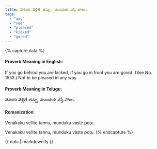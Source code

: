 ```yaml
---
title: వెనకకు వెళ్లితే తన్ను, ముందుకు వస్తే పోటు.
tags:
  - "way"
  - "see"
  - "pleased"
  - "kicked"
  - "gored"
---
```


{% capture data %}
#### Proverb Meaning in English:
If you go behind you are kicked, if you go in front you are gored.
(See No. 1553.)
Not to be pleased in any way.

#### Proverb Meaning in Telugu:
వెనకకు వెళ్లితే తన్ను, ముందుకు వస్తే పోటు.

#### Romanization:
Venakaku veḷlitē tannu, munduku vastē pōṭu.

Venakaku vellite tannu, munduku vaste potu.
{% endcapture %}

{{ data | markdownify }}

